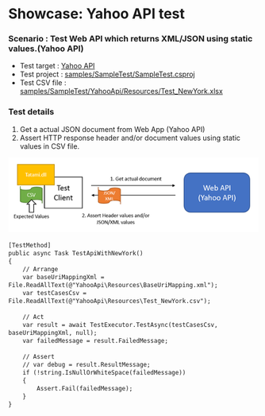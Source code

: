 # Showcase: Yahoo API test

### Scenario : Test Web API which returns XML/JSON using static values.(Yahoo API)

* Test target : [Yahoo API](http://query.yahooapis.com/v1/public/yql?q=select%20*%20from%20weather.forecast%20where%20woeid=%222459115%22and%20u=%22f%22&format=xml)
* Test project : [samples/SampleTest/SampleTest.csproj](../samples/SampleTest/SampleTest.csproj)
* Test CSV file : [samples/SampleTest/YahooApi/Resources/Test_NewYork.xlsx](../samples/SampleTest/YahooApi/Resources/Test_NewYork.xlsx)

### Test details
1. Get a actual JSON document from Web App (Yahoo API) 
1. Assert HTTP response header and/or document values using static values in CSV file.

![sample3](imgs/sample3.png)

```
[TestMethod]
public async Task TestApiWithNewYork()
{
    // Arrange
    var baseUriMappingXml = File.ReadAllText(@"YahooApi\Resources\BaseUriMapping.xml");
    var testCasesCsv = File.ReadAllText(@"YahooApi\Resources\Test_NewYork.csv");

    // Act
    var result = await TestExecutor.TestAsync(testCasesCsv, baseUriMappingXml, null);
    var failedMessage = result.FailedMessage;

    // Assert
    // var debug = result.ResultMessage;
    if (!string.IsNullOrWhiteSpace(failedMessage))
    {
        Assert.Fail(failedMessage);
    }
}
```